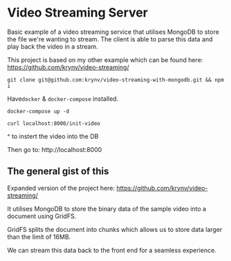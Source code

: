 # Video Streaming Server

Basic example of a video streaming service that utilises MongoDB to store the file we're wanting to stream. The client is able to parse this data and play back the video in a stream.


This project is based on my other example which can be found here:
https://github.com/krynv/video-streaming/ 


```
git clone git@github.com:krynv/video-streaming-with-mongodb.git && npm i
```

Have`docker` & `docker-compose` installed.

```
docker-compose up -d
```

```
curl localhost:8000/init-video
```
^ to instert the video into the DB

Then go to:
http://localhost:8000


## The general gist of this

Expanded version of the project here:
https://github.com/krynv/video-streaming/ 

It utilises MongoDB to store the binary data of the sample video into a document using GridFS.

GridFS splits the document into chunks which allows us to store data larger than the limit of 16MB. 

We can stream this data back to the front end for a seamless experience.




